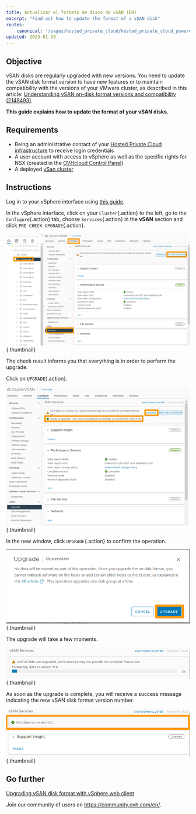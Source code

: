 ```yaml
---
title: Actualizar el formato de disco de vSAN (EN)
excerpt: "Find out how to update the format of a vSAN disk"
routes:
    canonical: '/pages/hosted_private_cloud/hosted_private_cloud_powered_by_vmware/vmware_vsan_disk_format_upgrade'
updated: 2023-01-19
---
```



## Objective

vSAN disks are regularly upgraded with new versions. You need to update the vSAN disk format version to have new features or to maintain compatibility with the versions of your VMware cluster, as described in this article: [Understanding vSAN on-disk format versions and compatibility (2148493)](https://kb.vmware.com/s/article/2148493).

**This guide explains how to update the format of your vSAN disks.**

## Requirements

- Being an administrative contact of your [Hosted Private Cloud infrastructure](https://www.ovhcloud.com/es/enterprise/products/hosted-private-cloud/) to receive login credentials
- A user account with access to vSphere as well as the specific rights for NSX (created in the [OVHcloud Control Panel](https://ca.ovh.com/auth/?action=gotomanager&from=https://www.ovh.com/world/&ovhSubsidiary=ws))
- A deployed [vSan cluster](/pages/hosted_private_cloud/hosted_private_cloud_powered_by_vmware/vmware_vsan)

## Instructions

Log in to your vSphere interface using [this guide](/pages/hosted_private_cloud/hosted_private_cloud_powered_by_vmware/vsphere_interface_connexion).

In the vSphere interface, click on your `Cluster`{.action} to the left, go to the `Configure`{.action} tab, choose `Services`{.action} in the **vSAN** section and click `PRE-CHECK UPGRADE`{.action}.

![01 vSAN disk format upgrade 01](images/01-vsan-disk-format-upgrade01.png){.thumbnail}

The check result informs you that everything is in order to perform the upgrade.

Click on `UPGRADE`{.action}.

![01 vSAN disk format upgrade 02](images/01-vsan-disk-format-upgrade02.png){.thumbnail}

In the new window, click `UPGRADE`{.action} to confirm the operation.

![01 vSAN disk format upgrade 03](images/01-vsan-disk-format-upgrade03.png){.thumbnail}

The upgrade will take a few moments.

![01 vSAN disk format upgrade 04](images/01-vsan-disk-format-upgrade04.png){.thumbnail}

As soon as the upgrade is complete, you will receive a success message indicating the new vSAN disk format version number.

![01 vSAN disk format upgrade 05](images/01-vsan-disk-format-upgrade05.png){.thumbnail}

## Go further

[Upgrading vSAN disk format with vSphere web client](https://docs.vmware.com/en/VMware-vSphere/6.7/com.vmware.vsphere.virtualsan.doc/GUID-9FB6F6D8-80A9-4584-BD0D-8FED073B3D40.html)

Join our community of users on <https://community.ovh.com/en/>.

